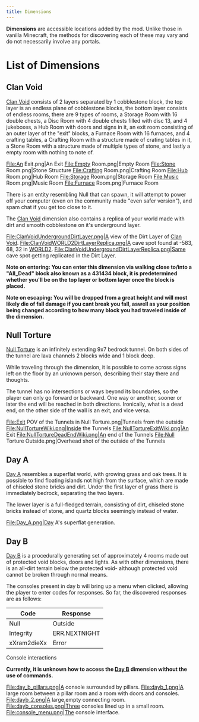 ```yaml
---
title: Dimensions
---
```


**Dimensions** are accessible locations added by the mod. Unlike those in vanilla Minecraft, the methods for discovering each of these may vary and do not necessarily involve any portals.

# List of Dimensions

## Clan Void

[Clan Void](./clan-void) consists of 2 layers separated by 1 cobblestone block, the top layer is an endless plane of cobblestone blocks, the bottom layer consists of endless rooms, there are 9 types of rooms, a Storage Room with 16 double chests, a Disc Room with 4 double chests filled with disc 13, and 4 jukeboxes, a Hub Room with doors and signs in it, an exit room consisting of an outer layer of the "exit" blocks, a Furnace Room with 16 furnaces, and 4 crafting tables, a Crafting Room with a structure made of crating tables in it, a Stone Room with a structure made of multiple types of stone, and lastly a empty room with nothing to note of.

<File:An> Exit.png|An Exit <File:Empty> Room.png|Empty Room <File:Stone>
Room.png|Stone Structure <File:Crafting> Room.png|Crafting Room
<File:Hub> Room.png|Hub Room <File:Storage> Room.png|Storage Room
<File:Music> Room.png|Music Room <File:Furnace> Room.png|Furnace Room

There is an entity resembling Null that can spawn, it will attempt to power off your computer (even on the community made "even safer version"), and spam chat if you get too close to it.

The [Clan Void](./clan-void) dimension also contains a replica of your world made with dirt and smooth cobblestone on it's underground layer.

[File:ClanVoidUndergroundDirtLayer.png|A](File:ClanVoidUndergroundDirtLayer.png%7CA)
view of the Dirt Layer of [Clan Void](Clan_Void "wikilink").
[File:ClanVoidWORLD2DirtLayerReplica.png|A](File:ClanVoidWORLD2DirtLayerReplica.png%7CA)
cave spot found at -583, 68, 32 in [WORLD2](WORLD2 "wikilink").
[File:ClanVoidUndergroundDirtLayerReplica.png|Same](File:ClanVoidUndergroundDirtLayerReplica.png%7CSame)
cave spot getting replicated in the Dirt Layer.

**Note on entering: You can enter this dimension via walking close to/into a "All_Dead" block also known as a 431434 block, it is predetermined whether you'll be on the top layer or bottom layer once the block is placed.**

**Note on escaping: You will be dropped from a great height and will most likely die of fall damage if you cant break you fall, aswell as your position being changed according to how many block you had traveled inside of the dimension.**

## Null Torture

[Null Torture](./null-torture) is an infinitely extending 9x7 bedrock tunnel. On both sides of the tunnel are lava channels 2 blocks wide and 1 block deep.

While traveling through the dimension, it is possible to come across signs left on the floor by an unknown person, describing their stay there and thoughts.

The tunnel has no intersections or ways beyond its boundaries, so the player can only go forward or backward. One way or another, sooner or later the end will be reached in both directions. Ironically, what is a dead end, on the other side of the wall is an exit, and vice versa.

<File:Exit> POV of the Tunnels in Null Torture.png|Tunnels from the
outside
[File:NullTortureWiki.png|Inside](File:NullTortureWiki.png%7CInside) the
Tunnels
[File:NullTortureExitWiki.png|An](File:NullTortureExitWiki.png%7CAn)
Exit
[File:NullTortureDeadEndWiki.png|An](File:NullTortureDeadEndWiki.png%7CAn)
end of the Tunnels <File:Null> Torture Outside.png|Overhead shot of the
outside of the Tunnels

## Day A

[Day A](./day-a) resembles a superflat world, with growing grass and oak trees. It is possible to find floating islands not high from the surface, which are made of chiseled stone bricks and dirt. Under the first layer of grass there is immediately bedrock, separating the two layers.

The lower layer is a full-fledged terrain, consisting of dirt, chiseled stone bricks instead of stone, and quartz blocks seemingly instead of water.

[File:Day_A.png|Day](File:Day_A.png%7CDay) A's superflat generation.

## Day B

[Day B](./day-b) is a procedurally generating set of approximately 4 rooms made out of protected void blocks, doors and lights. As with other dimensions, there is an all-dirt terrain below the protected void- although protected void cannot be broken through normal means.

The consoles present in day b will bring up a menu when clicked, allowing the player to enter codes for responses. So far, the discovered responses are as follows:

| Code        | Response      |
| ----------- | ------------- |
| Null        | Outside       |
| Integrity   | ERR.NEXTNIGHT |
| xXram2dieXx | Error         |

Console interactions

**Currently, it is unknown how to access the [Day B](./day-b) dimension without the use of commands.**

[File:day_b_pillars.png|A](File:day_b_pillars.png%7CA) console
surrounded by pillars. [File:dayb_1.png|A](File:dayb_1.png%7CA) large
room between a pillar room and a room with doors and consoles.
[File:dayb_2.png|A](File:dayb_2.png%7CA) large,empty connecting room.
[File:dayb_consoles.png|Three](File:dayb_consoles.png%7CThree) consoles
lined up in a small room.
[File:console_menu.png|The](File:console_menu.png%7CThe) console
interface.
